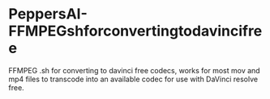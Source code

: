 # PeppersAI-FFMPEGshforconvertingtodavincifree
FFMPEG .sh for converting to davinci free codecs, works for most mov and mp4 files to transcode into an available codec for use with DaVinci resolve free.
